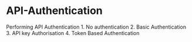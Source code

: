 # API-Authentication
Performing API Authentication 1. No authentication 2. Basic Authentication 3. API key Authorisation 4. Token Based Authentication   
